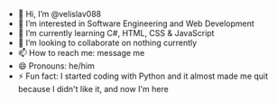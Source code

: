 - 👋 Hi, I’m @velislav088
- 👀 I’m interested in Software Engineering and Web Development
- 🌱 I’m currently learning C#, HTML, CSS & JavaScript
- 💞️ I’m looking to collaborate on nothing currently
- 📫 How to reach me: message me
- 😄 Pronouns: he/him
- ⚡ Fun fact: I started coding with Python and it almost made me quit because I didn't like it, and now I'm here

<!---
velislav088/velislav088 is a ✨ special ✨ repository because its `README.md` (this file) appears on your GitHub profile.
You can click the Preview link to take a look at your changes.
--->
